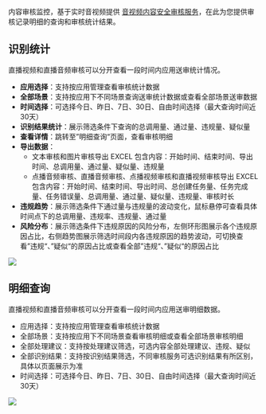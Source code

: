 内容审核监控，基于实时音视频提供 [音视频内容安全审核服务](https://cloud.tencent.com/document/product/647/69055)，在此为您提供审核记录明细的查询和审核统计结果。

## 识别统计
直播视频和直播音频审核可以分开查看一段时间内应用送审统计情况。
- **应用选择**：支持按应用管理查看审核统计数据
- **全部场景**：支持按应用下不同场景查询送审统计数据或查看全部场景送审数据
- **时间选择**：可选择今日、昨日、7日、30日、自由时间选择（最大查询时间近30天）
- **识别结果统计**：展示筛选条件下查询的总调用量、通过量、违规量、疑似量
- **查看详情**：跳转至”明细查询“页面，查看审核明细
- **导出数据**：
	- 文本审核和图片审核导出 EXCEL 包含内容：开始时间、结束时间、导出时间、总调用量、通过量、疑似量、违规量
	- 点播音频审核、直播音频审核、点播视频审核和直播视频审核导出 EXCEL 包含内容：开始时间、结束时间、导出时间、总创建任务量、任务完成量、任务错误量、总调用量、通过量、疑似量、违规量、审核时长
- **违规趋势**：展示筛选条件下通过量与违规量的波动变化，鼠标悬停可查看具体时间点下的总调用量、违规率、违规量、通过量
- **风险分布**：展示筛选条件下违规原因的风险分布，左侧环形图展示各个违规原因占比，右侧趋势图展示筛选时间段内各违规原因的趋势波动，可切换查看”违规“、”疑似“的原因占比或查看全部”违规“、”疑似“的原因占比

![](https://qcloudimg.tencent-cloud.cn/raw/51d1825c99070a73ac1aa657f817d8dc.png)


## 明细查询
直播视频和直播音频审核可以分开查看一段时间内应用送审明细数据。

- 应用选择：支持按应用管理查看审核统计数据
- 全部场景：支持按应用下不同场景查看审核明细或查看全部场景审核明细
- 全部处理建议：支持按处理建议筛选，可选内容全部处理建议、违规、疑似
- 全部识别结果：支持按识别结果筛选，不同审核服务可选识别结果有所区别，具体以页面展示为准
- 时间选择：可选择今日、昨日、7日、30日、自由时间选择（最大查询时间近30天）

![](https://qcloudimg.tencent-cloud.cn/raw/8886926daa00f93a7964d3e880fd0b64.png)
